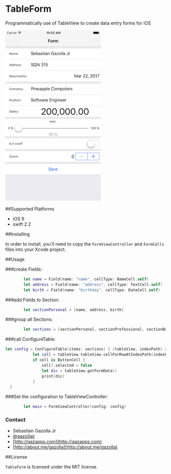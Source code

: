 # TableForm
Programmatically use of TableView to create data entry forms for iOS

![](https://github.com/gazolla/TableForm/raw/master/screenshot.png)

##Supported Platforms

- iOS 9
- swift 2.2

##Installing

In order to install, you'll need to copy the `FormViewController` and `FormCells` files into your Xcode project. 

##Usage

###create Fields:

```swift
        let name = Field(name: "name", cellType: NameCell.self)
        let address = Field(name: "address", cellType: TextCell.self)
        let birth = Field(name: "birthday", cellType: DateCell.self)
```

###add Fields to Section:

```swift
        let sectionPersonal = [name, address, birth]
```

###group all Sections:

```swift
        let sections = [sectionPersonal, sectionProfessional, sectionButton]
```


###call ConfigureTable:

```swift
let config = ConfigureTable(items: sections) { (tableView, indexPath) in
            let cell = tableView.tableView.cellForRowAtIndexPath(indexPath)
            if cell is ButtonCell {
                cell?.selected = false
                let dic = tableView.getFormData()
                print(dic)
            }
  }
```

###Set the configuration to TableViewController:
```swift
        let main = FormViewController(config: config)
```

### Contact

* Sebastian Gazolla Jr
* [@gazollajr](http://twitter.com/gazollajr)
* [http://gazapps.com](http://gazapps.com)
* [http://about.me/gazolla](http://about.me/gazolla)

##License

`TableForm` is licensed under the MIT license.
